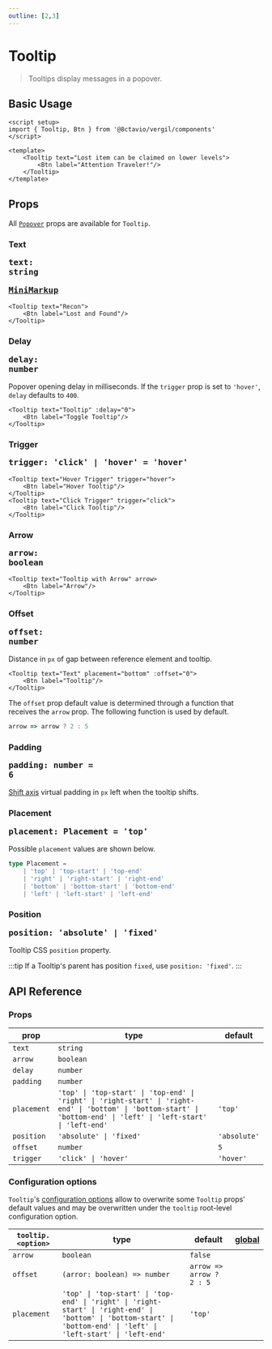 ```yaml
---
outline: [2,3]
---
```


# Tooltip

> Tooltips display messages in a popover.

## Basic Usage

<script setup>
import { Tooltip, Btn } from '@8ctavio/vergil/components'
</script>

<Demo>
    <ClientOnly>
        <Tooltip text="Lost item can be claimed on lower levels">
            <Btn label="Attention Traveler!"/>
        </Tooltip>
    </ClientOnly>
</Demo>

```vue
<script setup>
import { Tooltip, Btn } from '@8ctavio/vergil/components'
</script>

<template>
    <Tooltip text="Lost item can be claimed on lower levels">
        <Btn label="Attention Traveler!"/>
    </Tooltip>
</template>
```

## Props

All [`Popover`](/composables/usePopover#popover) props are available for `Tooltip`.

### Text <Badge><pre>text: string</pre></Badge> <Badge><pre>[MiniMarkup](/mini-markup)</pre></Badge>

```vue-html
<Tooltip text="Recon">
    <Btn label="Lost and Found"/>
</Tooltip>
```

### Delay <Badge><pre>delay: number</pre></Badge>

Popover opening delay in milliseconds. If the `trigger` prop is set to `'hover'`, `delay` defaults to `400`.

```vue-html
<Tooltip text="Tooltip" :delay="0">
    <Btn label="Toggle Tooltip"/>
</Tooltip>
```

<Demo>
    <ClientOnly>
        <Tooltip text="Tooltip" :delay="0">
            <Btn label="Toggle Tooltip"/>
        </Tooltip>
    </ClientOnly>
</Demo>

### Trigger <Badge><pre>trigger: 'click' | 'hover' = 'hover'</pre></Badge>

```vue-html
<Tooltip text="Hover Trigger" trigger="hover">
    <Btn label="Hover Tooltip"/>
</Tooltip>
<Tooltip text="Click Trigger" trigger="click">
    <Btn label="Click Tooltip"/>
</Tooltip>
```

<Demo>
    <ClientOnly>
        <Tooltip text="Hover Trigger" trigger="hover">
            <Btn label="Hover Tooltip"/>
        </Tooltip>
        <Tooltip text="Click Trigger" trigger="click">
            <Btn label="Click Tooltip"/>
        </Tooltip>
    </ClientOnly>
</Demo>

### Arrow <Badge><pre>arrow: boolean</pre></Badge>

```vue-html
<Tooltip text="Tooltip with Arrow" arrow>
    <Btn label="Arrow"/>
</Tooltip>
```

<Demo>
    <ClientOnly>
        <Tooltip text="Tooltip with Arrow" arrow>
            <Btn label="Arrow"/>
        </Tooltip>
    </ClientOnly>
</Demo>

### Offset <Badge><pre>offset: number</pre></Badge>

Distance in `px` of gap between reference element and tooltip.

```vue-html
<Tooltip text="Text" placement="bottom" :offset="0">
    <Btn label="Tooltip"/>
</Tooltip>
```

<Demo>
    <ClientOnly>
        <Tooltip text="Text" placement="bottom" :offset="0">
            <Btn label="Tooltip"/>
        </Tooltip>
    </ClientOnly>
</Demo>

The `offset` prop default value is determined through a function that receives the `arrow` prop. The following function is used by default.

```js
arrow => arrow ? 2 : 5
```

### Padding <Badge><pre>padding: number = 6</pre></Badge>

[Shift axis](https://floating-ui.com/docs/shift#mainaxis) virtual padding in `px` left when the tooltip shifts.

### Placement <Badge><pre>placement: Placement = 'top'</pre></Badge>

Possible `placement` values are shown below.

```ts
type Placement =
    | 'top' | 'top-start' | 'top-end'
    | 'right' | 'right-start' | 'right-end'
    | 'bottom' | 'bottom-start' | 'bottom-end'
    | 'left' | 'left-start' | 'left-end'
```

### Position <Badge><pre>position: 'absolute' | 'fixed'</pre></Badge>

Tooltip CSS `position` property.

:::tip
If a Tooltip's parent has position `fixed`, use `position: 'fixed'`.
:::

## API Reference

### Props

| prop | type | default |
| ---- | ---- | ------- |
| `text` | `string` | |
| `arrow` | `boolean` | |
| `delay` | `number` | |
| `padding` | `number` | |
| `placement` | `'top' \| 'top-start' \| 'top-end' \| 'right' \| 'right-start' \| 'right-end' \| 'bottom' \| 'bottom-start' \| 'bottom-end' \| 'left' \| 'left-start' \| 'left-end'` | `'top'` |
| `position` | `'absolute' \| 'fixed'` | `'absolute'` |
| `offset` | `number` | `5` |
| `trigger` | `'click' \| 'hover'` | `'hover'` |

### Configuration options

`Tooltip`'s [configuration options](/configuration) allow to overwrite some `Tooltip` props' default values and may be overwritten under the `tooltip` root-level configuration option.

| `tooltip.<option>` | type | default | [global](/configuration#global-configuration-options) |
| ------------------ | ---- | ------- | :------: |
| `arrow` | `boolean` | `false` | |
| `offset` | `(arror: boolean) => number` | `arrow => arrow ? 2 : 5` | |
| `placement` | `'top' \| 'top-start' \| 'top-end' \| 'right' \| 'right-start' \| 'right-end' \| 'bottom' \| 'bottom-start' \| 'bottom-end' \| 'left' \| 'left-start' \| 'left-end'` | `'top'` | |